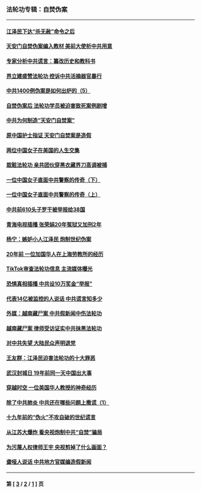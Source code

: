 ### 法轮功专辑：自焚伪案
---
#### [江泽民下达“杀无赦”命令之后](../../pages/nf5562/n13878084.md?03160430) 
#### [天安门自焚伪案编入教材 美前大使析中共用意](../../pages/nf5562/n13791932.md?03160430) 
#### [专家分析中共谎言：纂改历史和教科书](../../pages/nf5562/n13781542.md?03160430) 
#### [界立建盛赞法轮功 控诉中共活摘器官暴行](../../pages/nf5562/n13781971.md?03160430) 
#### [中共1400例伪案是如何出炉的（5）](../../pages/nf5562/n13226831.md?03160430) 
#### [自焚伪案后 法轮功学员被迫害致死案例剧增](../../pages/nf5562/n13190600.md?03160430) 
#### [中共为何制造“天安门自焚案”](../../pages/nf5562/n13183270.md?03160430) 
#### [原中国护士指证 天安门自焚案是造假](../../pages/nf5562/n13172289.md?03160430) 
#### [两位中国女子在美国的人生交集](../../pages/nf5562/n13156138.md?03160430) 
#### [栽赃法轮功 亲共团伙穿黑衣藏界刀高调被捕](../../pages/nf5562/n13073780.md?03160430) 
#### [一位中国女子直面中共警察的传奇（下）](../../pages/nf5562/n12989706.md?03160430) 
#### [一位中国女子直面中共警察的传奇（上）](../../pages/nf5562/n12985072.md?03160430) 
#### [中共前610头子罗干被举报给38国](../../pages/nf5562/n12975419.md?03160430) 
#### [青海电视插播 张荣娟20年冤狱又加刑2年](../../pages/nf5562/n12738166.md?03160430) 
#### [杨宁：嫉妒小人江泽民 炮制世纪伪案](../../pages/nf5562/n12724108.md?03160430) 
#### [20年前 一位加国华人在上海劳教所的经历](../../pages/nf5562/n12707932.md?03160430) 
#### [TikTok审查法轮功信息 主流媒体曝光](../../pages/nf5562/n12362336.md?03160430) 
#### [恐惧真相插播 中共设10万奖金“举报”](../../pages/nf5562/n12306396.md?03160430) 
#### [代表14亿被监控的人说话 中共谎言知多少](../../pages/nf5562/n12297484.md?03160430) 
#### [外媒：越南藏尸案 中共假新闻中伤法轮功](../../pages/nf5562/n12264411.md?03160430) 
#### [越南藏尸案 律师受访证实中共抹黑法轮功](../../pages/nf5562/n12261878.md?03160430) 
#### [对中共失望 大陆民众声明退党](../../pages/nf5562/n12187315.md?03160430) 
#### [王友群：江泽民迫害法轮功的十大罪恶](../../pages/nf5562/n12169074.md?03160430) 
#### [武汉封城日 19年前同一天中国出大事](../../pages/nf5562/n12150901.md?03160430) 
#### [穿越时空  一位美国华人教授的神奇经历](../../pages/nf5562/n12097460.md?03160430) 
#### [除了中共肺炎 中共还在哪些问题上撒谎（1）](../../pages/nf5562/n11955770.md?03160430) 
#### [十九年前的“伪火”不攻自破的世纪谎言](../../pages/nf5562/n11813238.md?03160430) 
#### [从江苏大爆炸 看央视炮制中共“自焚”骗局](../../pages/nf5562/n11140275.md?03160430) 
#### [为污蔑人权律师王宇 央视剪掉了什么画面？](../../pages/nf5562/n11130142.md?03160430) 
#### [聋哑人说话 中共地方官媒编造假新闻](../../pages/nf5562/n11006067.md?03160430) 

---
#### 第 [ [3](./3.md?03160430) / [2](./2.md?03160430) / [1](./1.md?03160430) ] 页
